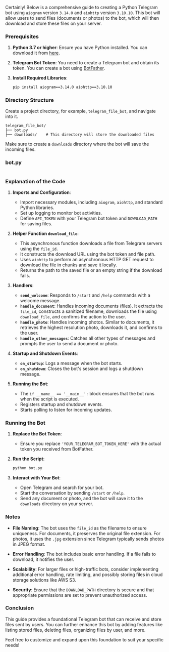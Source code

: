 Certainly! Below is a comprehensive guide to creating a Python Telegram bot using `aiogram` version `3.14.0` and `aiohttp` version `3.10.10`. This bot will allow users to send files (documents or photos) to the bot, which will then download and store these files on your server.

### **Prerequisites**

1. **Python 3.7 or higher**: Ensure you have Python installed. You can download it from [here](https://www.python.org/downloads/).

2. **Telegram Bot Token**: You need to create a Telegram bot and obtain its token. You can create a bot using [BotFather](https://core.telegram.org/bots#6-botfather).

3. **Install Required Libraries**:
   ```bash
   pip install aiogram==3.14.0 aiohttp==3.10.10
   ```

### **Directory Structure**

Create a project directory, for example, `telegram_file_bot`, and navigate into it.

```
telegram_file_bot/
├── bot.py
├── downloads/    # This directory will store the downloaded files
```

Make sure to create a `downloads` directory where the bot will save the incoming files.

### **bot.py**

```python

```

### **Explanation of the Code**

1. **Imports and Configuration**:
   - Import necessary modules, including `aiogram`, `aiohttp`, and standard Python libraries.
   - Set up logging to monitor bot activities.
   - Define `API_TOKEN` with your Telegram bot token and `DOWNLOAD_PATH` for saving files.

2. **Helper Function `download_file`**:
   - This asynchronous function downloads a file from Telegram servers using the `file_id`.
   - It constructs the download URL using the bot token and file path.
   - Uses `aiohttp` to perform an asynchronous HTTP GET request to download the file in chunks and save it locally.
   - Returns the path to the saved file or an empty string if the download fails.

3. **Handlers**:
   - **`send_welcome`**: Responds to `/start` and `/help` commands with a welcome message.
   - **`handle_document`**: Handles incoming documents (files). It extracts the `file_id`, constructs a sanitized filename, downloads the file using `download_file`, and confirms the action to the user.
   - **`handle_photo`**: Handles incoming photos. Similar to documents, it retrieves the highest resolution photo, downloads it, and confirms to the user.
   - **`handle_other_messages`**: Catches all other types of messages and prompts the user to send a document or photo.

4. **Startup and Shutdown Events**:
   - **`on_startup`**: Logs a message when the bot starts.
   - **`on_shutdown`**: Closes the bot's session and logs a shutdown message.

5. **Running the Bot**:
   - The `if __name__ == '__main__':` block ensures that the bot runs when the script is executed.
   - Registers startup and shutdown events.
   - Starts polling to listen for incoming updates.

### **Running the Bot**

1. **Replace the Bot Token**:
   - Ensure you replace `'YOUR_TELEGRAM_BOT_TOKEN_HERE'` with the actual token you received from BotFather.

2. **Run the Script**:
   ```bash
   python bot.py
   ```

3. **Interact with Your Bot**:
   - Open Telegram and search for your bot.
   - Start the conversation by sending `/start` or `/help`.
   - Send any document or photo, and the bot will save it to the `downloads` directory on your server.

### **Notes**

- **File Naming**: The bot uses the `file_id` as the filename to ensure uniqueness. For documents, it preserves the original file extension. For photos, it uses the `.jpg` extension since Telegram typically sends photos in JPEG format.

- **Error Handling**: The bot includes basic error handling. If a file fails to download, it notifies the user.

- **Scalability**: For larger files or high-traffic bots, consider implementing additional error handling, rate limiting, and possibly storing files in cloud storage solutions like AWS S3.

- **Security**: Ensure that the `DOWNLOAD_PATH` directory is secure and that appropriate permissions are set to prevent unauthorized access.

### **Conclusion**

This guide provides a foundational Telegram bot that can receive and store files sent by users. You can further enhance this bot by adding features like listing stored files, deleting files, organizing files by user, and more.

Feel free to customize and expand upon this foundation to suit your specific needs!